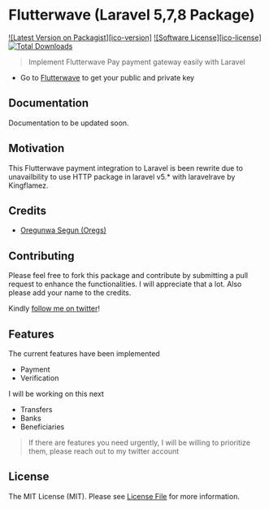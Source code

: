 # Flutterwave (Laravel 5,7,8 Package)

[![Latest Version on Packagist][ico-version]][link-packagist]
[![Software License][ico-license]](LICENSE.md)
[![Total Downloads][ico-downloads]][link-downloads]


> Implement Flutterwave Pay payment gateway easily with Laravel

- Go to [Flutterwave](https://dashboard.flutterwave.com/dashboard/settings/apis) to get your public and private key


## Documentation

 Documentation to be updated soon.

 ## Motivation
 This Flutterwave payment integration to Laravel is been rewrite due to unavailbility to use HTTP package in laravel v5.* with laravelrave by Kingflamez.



## Credits

- [Oregunwa Segun (Oregs)][link-author]


## Contributing
Please feel free to fork this package and contribute by submitting a pull request to enhance the functionalities. I will appreciate that a lot. Also please add your name to the credits.

Kindly [follow me on twitter](https://twitter.com/oregsideas)!

## Features

The current features have been implemented

- Payment
- Verification

I will be working on this next
- Transfers
- Banks
- Beneficiaries

> If there are features you need urgently, I will be willing to prioritize them, please reach out to my twitter account
## License

The MIT License (MIT). Please see [License File](LICENSE.md) for more information.

[ico-downloads]: https://img.shields.io/packagist/dt/kingflamez/laravelrave.svg?style=flat-square
[link-packagist]: https://packagist.org/packages/oregs/laravelpay
[link-downloads]: https://packagist.org/packages/oregs/laravelpay
[link-author]: https://github.com/oregs
[link-contributors]: ../../contributors
